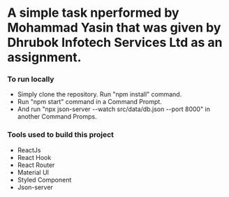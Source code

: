 # A simple task nperformed by Mohammad Yasin that was given by Dhrubok Infotech Services Ltd as an assignment.

### To run locally
* Simply clone the repository. Run "npm install" command.
* Run "npm start" command in a Command Prompt.
* And run "npx json-server --watch src/data/db.json --port 8000" in another Command Promps.

### Tools used to build this project
* ReactJs
* React Hook
* React Router
* Material UI
* Styled Component
* Json-server 

